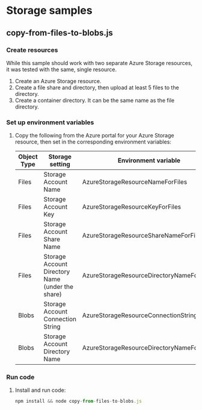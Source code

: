 # Storage samples

## copy-from-files-to-blobs.js

### Create resources

While this sample should work with two separate Azure Storage resources, it was tested with the same, single resource. 

1. Create an Azure Storage resource. 
1. Create a file share and directory, then upload at least 5 files to the directory.
1. Create a container directory. It can be the same name as the file directory. 

### Set up environment variables

1. Copy the following from the Azure portal for your Azure Storage resource, then set in the corresponding environment variables:

    |Object Type|Storage setting|Environment variable|
    |--|--|--|
    |Files| Storage Account Name|AzureStorageResourceNameForFiles|
    |Files| Storage Account Key|AzureStorageResourceKeyForFiles|
    |Files| Storage Account Share Name|AzureStorageResourceShareNameForFiles|
    |Files| Storage Account Directory Name (under the share)|AzureStorageResourceDirectoryNameForFiles|
    |Blobs| Storage Account Connection String|AzureStorageResourceConnectionString|
    |Blobs| Storage Account Directory Name|AzureStorageResourceDirectoryNameForBlobs| 

### Run code

1. Install and run code:

    ```javascript
    npm install && node copy-from-files-to-blobs.js
    ```